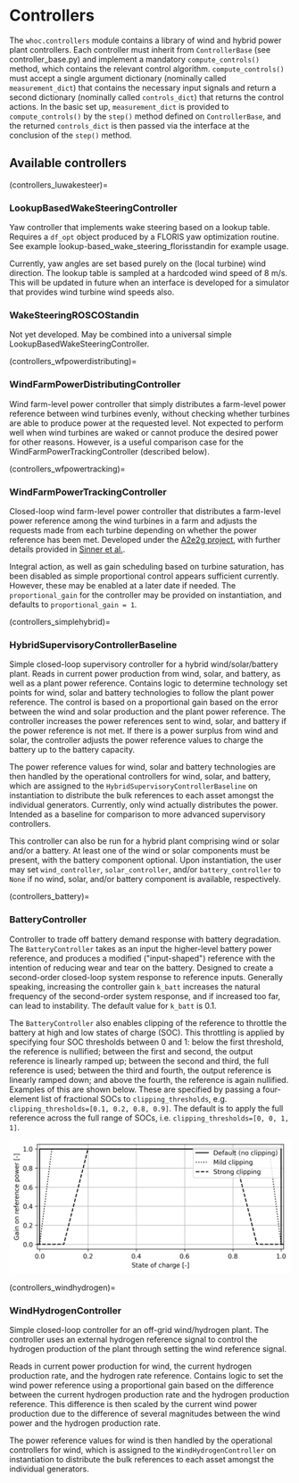 # Controllers

The `whoc.controllers` module contains a library of wind and hybrid power plant
controllers. Each controller must inherit from `ControllerBase` (see 
controller_base.py) and implement a
mandatory `compute_controls()` method, which contains the relevant control 
algorithm. `compute_controls()` must accept a single argument dictionary 
(nominally called `measurement_dict`) that contains the necessary input
signals and return a second dictionary (nominally called `controls_dict`) that
returns the control actions. In the basic set up, `measurement_dict` is 
provided to `compute_controls()` by the `step()` method defined on
`ControllerBase`, and the returned `controls_dict` is then passed via the
interface at the conclusion of the `step()` method.

## Available controllers

(controllers_luwakesteer)=
### LookupBasedWakeSteeringController
Yaw controller that implements wake steering based on a lookup table. 
Requires a `df_opt` object produced by a FLORIS yaw optimization routine. See example 
lookup-based_wake_steering_florisstandin for example usage.

Currently, yaw angles are set based purely on the (local turbine) wind direction. The lookup table
is sampled at a hardcoded wind speed of 8 m/s. This will be updated in future when an interface is
developed for a simulator that provides wind turbine wind speeds also.

### WakeSteeringROSCOStandin
Not yet developed. May be combined into a universal simple LookupBasedWakeSteeringController.

(controllers_wfpowerdistributing)=
### WindFarmPowerDistributingController

Wind farm-level power controller that simply distributes a farm-level power 
reference between wind turbines evenly, without checking whether turbines are 
able to produce power at the requested level. Not expected to perform well when
wind turbines are waked or cannot produce the desired power for other reasons. 
However, is a useful comparison case for the WindFarmPowerTrackingController 
(described below).

(controllers_wfpowertracking)=
### WindFarmPowerTrackingController

Closed-loop wind farm-level power controller that distributes a farm-level 
power reference among the wind turbines in a farm and adjusts the requests made
from each turbine depending on whether the power reference has been met. 
Developed under the [A2e2g project](https://github.com/NREL/a2e2g), with 
further details provided in 
[Sinner et al.](https://pubs.aip.org/aip/jrse/article/15/5/053304/2913100).

Integral action, as well as gain scheduling based on turbine saturation, has been disabled as 
simple proportional control appears sufficient currently. However, these may be enabled at a 
later date if needed. The `proportional_gain` for the controller may be provided on instantiation,
and defaults to `proportional_gain = 1`.

(controllers_simplehybrid)=
### HybridSupervisoryControllerBaseline

Simple closed-loop supervisory controller for a hybrid wind/solar/battery plant.
Reads in current power production from wind, solar, and battery, as well as a plant power reference. Contains logic to determine technology set points for wind, solar and battery technologies to follow the plant power reference. The control is based on a proportional gain based on the error between the wind and solar production and the plant power reference. The controller increases the power references sent to wind, solar, and battery if the power reference is not met. If there is a power surplus from wind and solar, the controller adjusts the power reference values to charge the battery up to the battery capacity.

The power reference values for wind, solar and battery technologies are then handled by the operational controllers for wind, solar, and battery, which are assigned to the `HybridSupervisoryControllerBaseline` on instantiation to distribute the bulk references to each asset amongst the individual generators. Currently, only wind actually distributes the power.
Intended as a baseline for comparison to more advanced supervisory controllers.

This controller can also be run for a hybrid plant comprising wind or solar
and/or a battery. At least one of the wind or solar components must be present,
with the battery component optional. Upon instantiation, the user may set
`wind_controller`, `solar_controller`, and/or `battery_controller` to `None` if
no wind, solar, and/or battery component is available, respectively.

(controllers_battery)=
### BatteryController

Controller to trade off battery demand response with battery degradation. The
`BatteryController` takes as an input the higher-level battery power reference,
and produces a modified ("input-shaped") reference with the intention of 
reducing wear and tear on the battery. Designed to create a second-order closed-loop
system response to reference inputs.
Generally speaking, increasing the controller gain `k_batt` increases the natural
frequency of the second-order system response, and if increased too far, can lead to
instability. The default value for `k_batt` is 0.1.

The `BatteryController` also enables clipping of the reference to throttle the
battery at high and low states of charge (SOC). This throttling is applied by specifying
four SOC thresholds between 0 and 1: below the first threshold, the reference is nullified;
between the first and second, the output reference is linearly ramped up; between the second
and third, the full reference is used; between the third and fourth, the output reference is
linearly ramped down; and above the fourth, the reference is again nullified. Examples of 
this are shown below. These are specified by passing a four-element list of fractional
SOCs to 
`clipping_thresholds`, e.g. `clipping_thresholds=[0.1, 0.2, 0.8, 0.9]`.
The default is to apply the full reference across the full range of SOCs, i.e.
`clipping_thresholds=[0, 0, 1, 1]`.

![soc clipping](
    graphics/clipping-schedules.png
)

(controllers_windhydrogen)=
### WindHydrogenController
Simple closed-loop controller for an off-grid wind/hydrogen plant. The controller uses an external hydrogen reference signal to control the hydrogen production of the plant through setting the wind reference signal.

Reads in current power production for wind, the current hydrogen production rate, and the hydrogen rate reference. Contains logic to set the wind power reference using a proportional gain based on the difference between the current hydrogen production rate and the hydrogen production reference. This difference is then scaled by the current wind power production due to the difference of several magnitudes between the wind power and the hydrogen production rate.

The power reference values for wind is then handled by the operational controllers for wind, which is assigned to the `WindHydrogenController` on instantiation to distribute the bulk references to each asset amongst the individual generators. 
